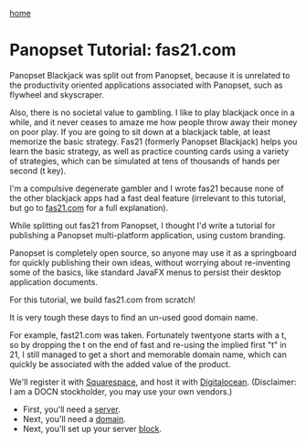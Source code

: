 [home](../../../README.md)

# Panopset Tutorial: fas21.com

Panopset Blackjack was split out from Panopset, because
it is unrelated to the productivity oriented 
applications associated with Panopset, such as flywheel
and skyscraper. 

Also, there is no societal value to gambling. I like to play
blackjack once in a while, and it never ceases to amaze me
how people throw away their money on poor play. If you are going
to sit down at a blackjack table, at least memorize the basic
strategy. Fas21 (formerly Panopset Blackjack) helps you learn
the basic strategy, as well as practice counting cards using
a variety of strategies, which can be simulated at tens of thousands
of hands per second (t key).

I'm a compulsive degenerate gambler and I wrote fas21 because
none of the other blackjack apps had a fast deal feature
(irrelevant to this tutorial, but go to 
[fas21.com](https://fas21.com) for a full
explanation).

While splitting out fas21 from Panopset, I thought I'd write a
tutorial for publishing a Panopset multi-platform application, 
using custom branding.

Panopset is completely open source, so anyone may use it as a
springboard for quickly publishing their own ideas, without
worrying about re-inventing some of the basics, like standard
JavaFX menus to persist their desktop application documents.

For this tutorial, we build fas21.com from scratch!

It is very tough these days to find an un-used good domain name.

For example, fast21.com was taken. Fortunately twentyone starts with a t,
so by dropping the t on the end of fast and re-using the implied first 
"t" in 21, I still managed to get a short and memorable domain name, 
which can quickly be associated with the added value of the product.

We'll register it with [Squarespace](https://squarespace.com), and host
it with [Digitalocean](https://digitalocean.com).  (Disclaimer: I am a
DOCN stockholder, you may use your own vendors.)

* First, you'll need a [server](server.md).
* Next, you'll need a [domain](domain.md).
* Next, you'll set up your server [block](block.md).
